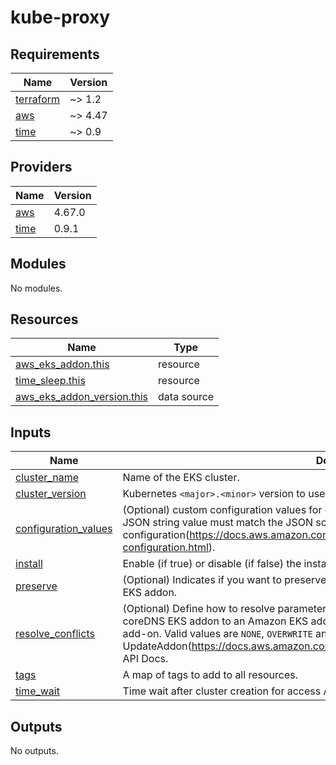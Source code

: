 # kube-proxy

<!-- BEGINNING OF PRE-COMMIT-TERRAFORM DOCS HOOK -->
## Requirements

| Name | Version |
|------|---------|
| <a name="requirement_terraform"></a> [terraform](#requirement\_terraform) | ~> 1.2 |
| <a name="requirement_aws"></a> [aws](#requirement\_aws) | ~> 4.47 |
| <a name="requirement_time"></a> [time](#requirement\_time) | ~> 0.9 |

## Providers

| Name | Version |
|------|---------|
| <a name="provider_aws"></a> [aws](#provider\_aws) | 4.67.0 |
| <a name="provider_time"></a> [time](#provider\_time) | 0.9.1 |

## Modules

No modules.

## Resources

| Name | Type |
|------|------|
| [aws_eks_addon.this](https://registry.terraform.io/providers/hashicorp/aws/latest/docs/resources/eks_addon) | resource |
| [time_sleep.this](https://registry.terraform.io/providers/hashicorp/time/latest/docs/resources/sleep) | resource |
| [aws_eks_addon_version.this](https://registry.terraform.io/providers/hashicorp/aws/latest/docs/data-sources/eks_addon_version) | data source |

## Inputs

| Name | Description | Type | Default | Required |
|------|-------------|------|---------|:--------:|
| <a name="input_cluster_name"></a> [cluster\_name](#input\_cluster\_name) | Name of the EKS cluster. | `string` | n/a | yes |
| <a name="input_cluster_version"></a> [cluster\_version](#input\_cluster\_version) | Kubernetes `<major>.<minor>` version to use for the EKS cluster (i.e.: `1.25`). | `string` | n/a | yes |
| <a name="input_configuration_values"></a> [configuration\_values](#input\_configuration\_values) | (Optional) custom configuration values for coreDNS EKS addon with single JSON string. This JSON string value must match the JSON schema derived from describe-addon-configuration(https://docs.aws.amazon.com/cli/latest/reference/eks/describe-addon-configuration.html). | `string` | `"{}"` | no |
| <a name="input_install"></a> [install](#input\_install) | Enable (if true) or disable (if false) the installation of Kube-proxy EKS Addon. | `bool` | `true` | no |
| <a name="input_preserve"></a> [preserve](#input\_preserve) | (Optional) Indicates if you want to preserve the created resources when deleting coreDNS EKS addon. | `bool` | `true` | no |
| <a name="input_resolve_conflicts"></a> [resolve\_conflicts](#input\_resolve\_conflicts) | (Optional) Define how to resolve parameter value conflicts when migrating an existing coreDNS EKS addon to an Amazon EKS add-on or when applying version updates to the add-on. Valid values are `NONE`, `OVERWRITE` and `PRESERVE`. For more details check UpdateAddon(https://docs.aws.amazon.com/eks/latest/APIReference/API_UpdateAddon.html) API Docs. | `string` | `"OVERWRITE"` | no |
| <a name="input_tags"></a> [tags](#input\_tags) | A map of tags to add to all resources. | `map(string)` | `{}` | no |
| <a name="input_time_wait"></a> [time\_wait](#input\_time\_wait) | Time wait after cluster creation for access API Server for resource deploy. | `string` | `"30s"` | no |

## Outputs

No outputs.
<!-- END OF PRE-COMMIT-TERRAFORM DOCS HOOK -->
